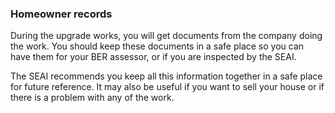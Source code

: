 ###  Homeowner records

During the upgrade works, you will get documents from the company doing the
work. You should keep these documents in a safe place so you can have them for
your BER assessor, or if you are inspected by the SEAI.

The SEAI recommends you keep all this information together in a safe place for
future reference. It may also be useful if you want to sell your house or if
there is a problem with any of the work.
